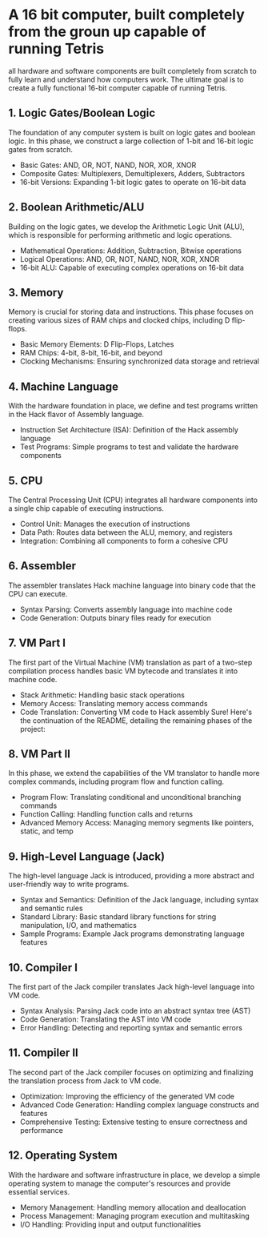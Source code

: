 # A 16 bit computer, built completely from the groun up capable of running Tetris
all hardware and software components are built completely from scratch to fully learn and understand how computers work. The ultimate goal is to create a fully functional 16-bit computer capable of running Tetris.
## 1. Logic Gates/Boolean Logic
The foundation of any computer system is built on logic gates and boolean logic. In this phase, we construct a large collection of 1-bit and 16-bit logic gates from scratch.
+ Basic Gates: AND, OR, NOT, NAND, NOR, XOR, XNOR
+ Composite Gates: Multiplexers, Demultiplexers, Adders, Subtractors
+ 16-bit Versions: Expanding 1-bit logic gates to operate on 16-bit data
## 2. Boolean Arithmetic/ALU
Building on the logic gates, we develop the Arithmetic Logic Unit (ALU), which is responsible for performing arithmetic and logic operations.
+ Mathematical Operations: Addition, Subtraction, Bitwise operations
+ Logical Operations: AND, OR, NOT, NAND, NOR, XOR, XNOR
+ 16-bit ALU: Capable of executing complex operations on 16-bit data
## 3. Memory
Memory is crucial for storing data and instructions. This phase focuses on creating various sizes of RAM chips and clocked chips, including D flip-flops.
+ Basic Memory Elements: D Flip-Flops, Latches
+ RAM Chips: 4-bit, 8-bit, 16-bit, and beyond
+ Clocking Mechanisms: Ensuring synchronized data storage and retrieval
## 4. Machine Language
With the hardware foundation in place, we define and test programs written in the Hack flavor of Assembly language.
+ Instruction Set Architecture (ISA): Definition of the Hack assembly language
+ Test Programs: Simple programs to test and validate the hardware components
## 5. CPU
The Central Processing Unit (CPU) integrates all hardware components into a single chip capable of executing instructions.
+ Control Unit: Manages the execution of instructions
+ Data Path: Routes data between the ALU, memory, and registers
+ Integration: Combining all components to form a cohesive CPU
## 6. Assembler
The assembler translates Hack machine language into binary code that the CPU can execute.
+ Syntax Parsing: Converts assembly language into machine code
+ Code Generation: Outputs binary files ready for execution
## 7. VM Part I
The first part of the Virtual Machine (VM) translation as part of a two-step compilation process handles basic VM bytecode and translates it into machine code.
+ Stack Arithmetic: Handling basic stack operations
+ Memory Access: Translating memory access commands
+ Code Translation: Converting VM code to Hack assembly
Sure! Here's the continuation of the README, detailing the remaining phases of the project:
## 8. VM Part II
In this phase, we extend the capabilities of the VM translator to handle more complex commands, including program flow and function calling.
+ Program Flow: Translating conditional and unconditional branching commands
+ Function Calling: Handling function calls and returns
+ Advanced Memory Access: Managing memory segments like pointers, static, and temp
## 9. High-Level Language (Jack)
The high-level language Jack is introduced, providing a more abstract and user-friendly way to write programs.
+ Syntax and Semantics: Definition of the Jack language, including syntax and semantic rules
+ Standard Library: Basic standard library functions for string manipulation, I/O, and mathematics
+ Sample Programs: Example Jack programs demonstrating language features
## 10. Compiler I
The first part of the Jack compiler translates Jack high-level language into VM code.
+ Syntax Analysis: Parsing Jack code into an abstract syntax tree (AST)
+ Code Generation: Translating the AST into VM code
+ Error Handling: Detecting and reporting syntax and semantic errors
## 11. Compiler II
The second part of the Jack compiler focuses on optimizing and finalizing the translation process from Jack to VM code.
+ Optimization: Improving the efficiency of the generated VM code
+ Advanced Code Generation: Handling complex language constructs and features
+ Comprehensive Testing: Extensive testing to ensure correctness and performance
## 12. Operating System
With the hardware and software infrastructure in place, we develop a simple operating system to manage the computer's resources and provide essential services.
+ Memory Management: Handling memory allocation and deallocation
+ Process Management: Managing program execution and multitasking
+ I/O Handling: Providing input and output functionalities
